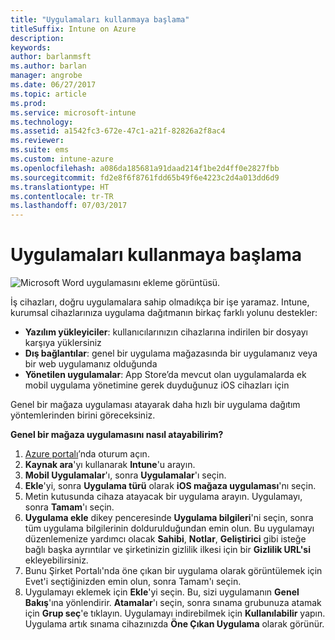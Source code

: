 ```yaml
---
title: "Uygulamaları kullanmaya başlama"
titleSuffix: Intune on Azure
description: 
keywords: 
author: barlanmsft
ms.author: barlan
manager: angrobe
ms.date: 06/27/2017
ms.topic: article
ms.prod: 
ms.service: microsoft-intune
ms.technology: 
ms.assetid: a1542fc3-672e-47c1-a21f-82826a2f8ac4
ms.reviewer: 
ms.suite: ems
ms.custom: intune-azure
ms.openlocfilehash: a086da185681a91daad214f1be2d4ff0e2827fbb
ms.sourcegitcommit: fd2e8f6f8761fdd65b49f6e4223c2d4a013dd6d9
ms.translationtype: HT
ms.contentlocale: tr-TR
ms.lasthandoff: 07/03/2017
---
```

# <a name="getting-started-with-apps"></a>Uygulamaları kullanmaya başlama

![Microsoft Word uygulamasını ekleme görüntüsü.](/intune/media/generic-add-apps.png)

İş cihazları, doğru uygulamalara sahip olmadıkça bir işe yaramaz. Intune, kurumsal cihazlarınıza uygulama dağıtmanın birkaç farklı yolunu destekler:

* **Yazılım yükleyiciler**: kullanıcılarınızın cihazlarına indirilen bir dosyayı karşıya yüklersiniz
* __Dış bağlantılar__: genel bir uygulama mağazasında bir uygulamanız veya bir web uygulamanız olduğunda
* **Yönetilen uygulamalar**: App Store’da mevcut olan uygulamalarda ek mobil uygulama yönetimine gerek duyduğunuz iOS cihazları için

Genel bir mağaza uygulaması atayarak daha hızlı bir uygulama dağıtım yöntemlerinden birini göreceksiniz.

__Genel bir mağaza uygulamasını nasıl atayabilirim?__

1. [Azure portalı](https://portal.azure.com)’nda oturum açın.
2. **Kaynak ara**'yı kullanarak **Intune**'u arayın.
3. **Mobil Uygulamalar**'ı, sonra **Uygulamalar**'ı seçin.
4. **Ekle**'yi, sonra **Uygulama türü** olarak **iOS mağaza uygulaması**'nı seçin.
5. Metin kutusunda cihaza atayacak bir uygulama arayın. Uygulamayı, sonra **Tamam**'ı seçin.
6. **Uygulama ekle** dikey penceresinde **Uygulama bilgileri**'ni seçin, sonra tüm uygulama bilgilerinin doldurulduğundan emin olun. Bu uygulamayı düzenlemenize yardımcı olacak **Sahibi**, **Notlar**, **Geliştirici** gibi isteğe bağlı başka ayrıntılar ve şirketinizin gizlilik ilkesi için bir **Gizlilik URL'si** ekleyebilirsiniz.
7. Bunu Şirket Portalı'nda öne çıkan bir uygulama olarak görüntülemek için Evet'i seçtiğinizden emin olun, sonra Tamam'ı seçin.
8. Uygulamayı eklemek için **Ekle**'yi seçin. Bu, sizi uygulamanın **Genel Bakış**'ına yönlendirir. **Atamalar**'ı seçin, sonra sınama grubunuza atamak için **Grup seç**'e tıklayın. Uygulamayı indirebilmek için **Kullanılabilir** yapın. Uygulama artık sınama cihazınızda **Öne Çıkan Uygulama** olarak görünür.
